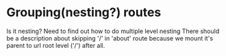 # Grouping(nesting?) routes
Is it nesting? Need to find out how to do multiple level nesting
There should be a description about skipping '/' in 'about' route because we mount it's parent to url root level ('/') after all.